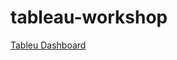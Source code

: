 # tableau-workshop

[Tableu Dashboard](https://public.tableau.com/app/profile/michael5034/viz/Tableauramenproject/NoodleTale?publish=yes)
